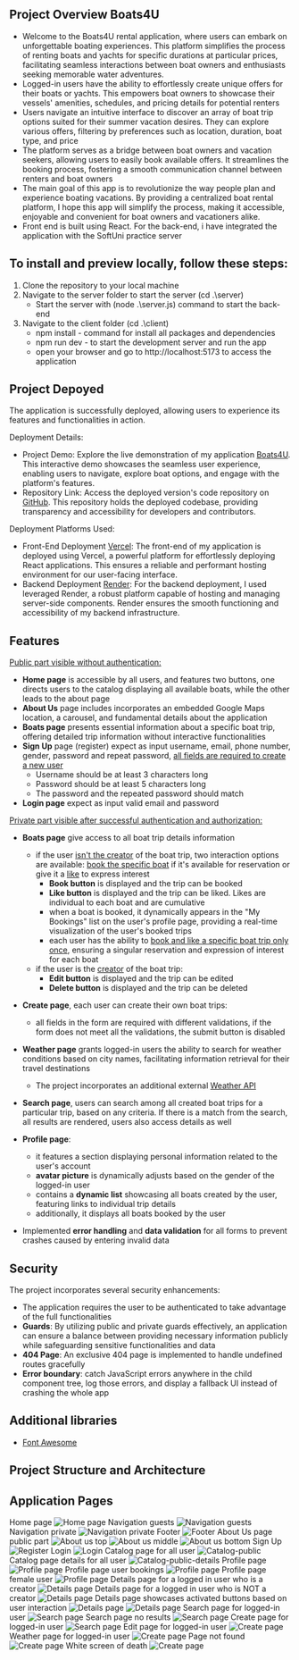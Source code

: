 ## Project Overview Boats4U 

- Welcome to the Boats4U rental application, where users can embark on unforgettable boating experiences. This platform simplifies the process of renting boats and yachts for specific durations at particular prices, facilitating seamless interactions between boat owners and enthusiasts seeking memorable water adventures.
- Logged-in users have the ability to effortlessly create unique offers for their boats or yachts. This empowers boat owners to showcase their vessels' amenities, schedules, and pricing details for potential renters
- Users navigate an intuitive interface to discover an array of boat trip options suited for their summer vacation desires. They can explore various offers, filtering by preferences such as location, duration, boat type, and price
- The platform serves as a bridge between boat owners and vacation seekers, allowing users to easily book available offers. It streamlines the booking process, fostering a smooth communication channel between renters and boat owners
- The main goal of this app is to revolutionize the way people plan and experience boating vacations. By providing a centralized boat rental platform, I hope this app will simplify the process, making it accessible, enjoyable and convenient for boat owners and vacationers alike.
- Front end is built using React. For the back-end, i have integrated the application with the SoftUni practice server

## To install and preview locally, follow these steps:

1. Clone the repository to your local machine
2. Navigate to the server folder to start the server (cd .\server\)
    - Start the server with (node .\server.js) command to start the back-end
3. Navigate to the client folder (cd .\client\)
    - npm install - command for install all packages and dependencies
    - npm run dev - to start the development server and run the app
    - open your browser and go to http://localhost:5173 to access the application

## Project Depoyed
The application is successfully deployed, allowing users to experience its features and functionalities in action.

Deployment Details:
- Project Demo: Explore the live demonstration of my application [Boats4U](https://boats4u.vercel.app/).
  This interactive demo showcases the seamless user experience, enabling users to navigate, explore boat options, and engage with the platform's features.
- Repository Link: Access the deployed version's code repository on [GitHub](https://github.com/TodorYBorisov/Boats4U-Deployed).
  This repository holds the deployed codebase, providing transparency and accessibility for developers and contributors.

Deployment Platforms Used:
- Front-End Deployment [Vercel](https://vercel.com/): The front-end of my application is deployed using Vercel, a powerful platform for effortlessly deploying React applications. This ensures a reliable and performant hosting environment for our user-facing interface.
- Backend Deployment [Render](https://render.com/): For the backend deployment, I used leveraged Render, a robust platform capable of hosting and managing server-side components. Render ensures the smooth functioning and accessibility of my backend infrastructure.
  
## Features
<ins>Public part visible without authentication:</ins>
- **Home page** is accessible by all users, and features two buttons, one directs users to the catalog displaying all available boats, while the other leads to the about page
- **About Us** page includes incorporates an embedded Google Maps location, a carousel, and fundamental details about the application
- **Boats page** presents essential information about a specific boat trip, offering detailed trip information without interactive functionalities
- **Sign Up** page (register) expect as input username, email, phone number, gender, password and repeat password, <ins>all fields are required to create a new user</ins>
    - Username should be at least 3 characters long
    - Password should be at least 5 characters long
    - The password and the repeated password should match
- **Login page** expect as input valid email and password

<ins>Private part visible after successful authentication and authorization:</ins>
- **Boats page** give access to all boat trip details information
    - if the user <ins>isn't the creator</ins> of the boat trip, two interaction options are available: <ins>book the specific boat</ins> if it's available for reservation or give it a <ins>like</ins> to express interest
        - **Book button** is displayed and the trip can be booked
        - **Like button** is displayed and the trip can be liked. Likes are individual to each boat and are cumulative
        - when a boat is booked, it dynamically appears in the "My Bookings" list on the user's profile page, providing a real-time visualization of the user's booked trips 
        - each user has the ability to <ins>book and like a specific boat trip only once</ins>, ensuring a singular reservation and expression of interest for each boat
    - if the user is the <ins>creator</ins> of the boat trip:
        - **Edit button** is displayed and the trip can be edited
        - **Delete button** is displayed and the trip can be deleted

- **Create page**, each user can create their own boat trips:
    - all fields in the form are required with different validations, if the form does not meet all the validations, the submit button is disabled
 
-  **Weather page** grants logged-in users the ability to search for weather conditions based on city names, facilitating information retrieval for their travel destinations
    - The project incorporates an additional external [Weather API](https://rapidapi.com/)

- **Search page**, users can search among all created boat trips for a particular trip, based on any criteria. If there is a match from the search, all results are rendered, users also access details as well

- **Profile page**:
    - it features a section displaying personal information related to the user's account
    - **avatar picture** is dynamically adjusts based on the gender of the logged-in user
    - contains a **dynamic list** showcasing all boats created by the user, featuring links to individual trip details
    - additionally, it displays all boats booked by the user

- Implemented **error handling** and **data validation** for all forms to prevent crashes caused by entering invalid data

## Security
The project incorporates several security enhancements:
- The application requires the user to be authenticated to take advantage of the full functionalities
- **Guards**: By utilizing public and private guards effectively, an application can ensure a balance between providing necessary information publicly while safeguarding sensitive functionalities and data
- **404 Page**: An exclusive 404 page is implemented to handle undefined routes gracefully
- **Error boundary**: catch JavaScript errors anywhere in the child component tree, log those errors, and display a fallback UI instead of crashing the whole app

## Additional libraries
- [Font Awesome](https://fontawesome.com/)

## Project Structure and Architecture
<!-- ![Architecture](client/public/assets/screenshots/architecture.png) -->

## Application Pages
Home page 
![Home page](client/public/assets/screenshots/home-page.PNG)
Navigation guests
![Navigation guests](client/public/assets/screenshots/navigation-public.PNG)
Navigation private
![Navigation private](client/public/assets/screenshots/navigation-private.PNG)
Footer
![Footer](client/public/assets/screenshots/footer.PNG)
About Us page public part
![About us top](client/public/assets/screenshots/about-us-top.PNG)
![About us middle](client/public/assets/screenshots/about-us-middle.PNG)
![About us bottom](client/public/assets/screenshots/about-us-bottom.PNG)
Sign Up 
![Register](client/public/assets/screenshots/register-form.PNG)
Login 
![Login](client/public/assets/screenshots/login-form.PNG)
Catalog page for all user 
![Catalog-public](client/public/assets/screenshots/catalog-public.PNG)
Catalog page details for all user 
![Catalog-public-details](client/public/assets/screenshots/catalog-public-details.PNG)
Profile page
![Profile page](client/public/assets/screenshots/profile-top.PNG)
Profile page user bookings
![Profile page](client/public/assets/screenshots/profile-bottom.PNG)
Profile page female user
![Profile page](client/public/assets/screenshots/profile-top-female.PNG)
Details page for a logged in user who is a creator
![Details page](client/public/assets/screenshots/catalog-private-details-owner.PNG)
Details page for a logged in user who is NOT a creator
![Details page](client/public/assets/screenshots/catalog-private-details-not-owner.PNG)
Details page showcases activated buttons based on user interaction
![Details page](client/public/assets/screenshots/catalog-private-details-not-owner-functionalities.PNG)
![Details page](client/public/assets/screenshots/catalog-private-details-not-owner-functionalities-reserved.PNG)
Search page for logged-in user
![Search page](client/public/assets/screenshots/search-results.PNG)
Search page no results
![Search page](client/public/assets/screenshots/search-no-results.PNG)
Create page for logged-in user
![Search page](client/public/assets/screenshots/create-private-owner.PNG)
Edit page for logged-in user
![Create page](client/public/assets/screenshots/edit-private-owner.PNG)
Weather page for logged-in user
![Create page](client/public/assets/screenshots/weather.PNG)
Page not found
![Create page](client/public/assets/screenshots/page-not-found.PNG)
White screen of death
![Create page](client/public/assets/screenshots/page-not-found.PNG)
